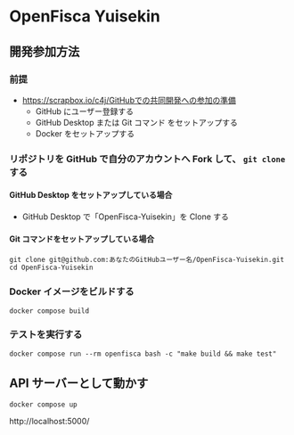 # OpenFisca Yuisekin

## 開発参加方法

### 前提

- https://scrapbox.io/c4j/GitHubでの共同開発への参加の準備
  - GitHub にユーザー登録する
  - GitHub Desktop または Git コマンド をセットアップする
  - Docker をセットアップする

### リポジトリを GitHub で自分のアカウントへ Fork して、 `git clone` する

#### GitHub Desktop をセットアップしている場合

- GitHub Desktop で「OpenFisca-Yuisekin」を Clone する

#### Git コマンドをセットアップしている場合

```
git clone git@github.com:あなたのGitHubユーザー名/OpenFisca-Yuisekin.git
cd OpenFisca-Yuisekin
```

### Docker イメージをビルドする

```
docker compose build
```

### テストを実行する

```
docker compose run --rm openfisca bash -c "make build && make test"
```

## API サーバーとして動かす

```
docker compose up
```

http://localhost:5000/
